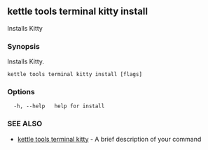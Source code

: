 ## kettle tools terminal kitty install

Installs Kitty

### Synopsis

Installs Kitty.

```
kettle tools terminal kitty install [flags]
```

### Options

```
  -h, --help   help for install
```

### SEE ALSO

* [kettle tools terminal kitty](kettle_tools_terminal_kitty.md)	 - A brief description of your command

